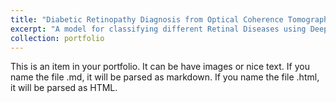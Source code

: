 ```yaml
---
title: "Diabetic Retinopathy Diagnosis from Optical Coherence Tomography "
excerpt: "A model for classifying different Retinal Diseases using Deep Learning from Optical Coherence Tomography Images. <br/><img src='/images/icmla.png'>"
collection: portfolio
---
```


This is an item in your portfolio. It can be have images or nice text. If you name the file .md, it will be parsed as markdown. If you name the file .html, it will be parsed as HTML. 
